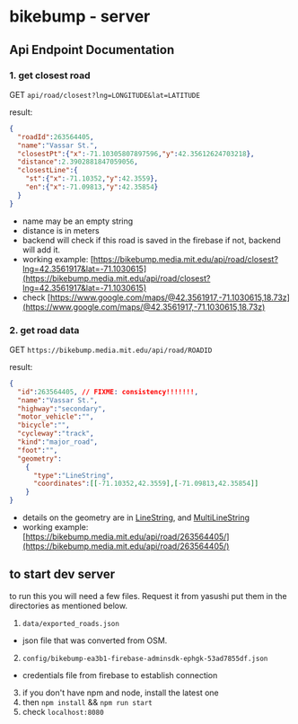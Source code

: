 # bikebump - server

## Api Endpoint Documentation

### 1. get closest road
GET
``` api/road/closest?lng=LONGITUDE&lat=LATITUDE ```

result:

```json
{
  "roadId":263564405,
  "name":"Vassar St.",
  "closestPt":{"x":-71.10305807897596,"y":42.35612624703218},
  "distance":2.3902881847059056,
  "closestLine":{
    "st":{"x":-71.10352,"y":42.3559},
    "en":{"x":-71.09813,"y":42.35854}
  }
}
```
- name may be an empty string
- distance is in meters
- backend will check if this road is saved in the firebase if not, backend will add it.
- working example: [https://bikebump.media.mit.edu/api/road/closest?lng=42.3561917&lat=-71.1030615](https://bikebump.media.mit.edu/api/road/closest?lng=42.3561917&lat=-71.1030615)
- check [https://www.google.com/maps/@42.3561917,-71.1030615,18.73z](https://www.google.com/maps/@42.3561917,-71.1030615,18.73z)

### 2. get road data

GET
``` https://bikebump.media.mit.edu/api/road/ROADID ```

result:

```json
{
  "id":263564405, // FIXME: consistency!!!!!!!,
  "name":"Vassar St.",
  "highway":"secondary",
  "motor_vehicle":"",
  "bicycle":"",
  "cycleway":"track",
  "kind":"major_road",
  "foot":"",
  "geometry":
    {
      "type":"LineString",
      "coordinates":[[-71.10352,42.3559],[-71.09813,42.35854]]
    }
}
```
- details on the geometry are in [LineString](https://msdn.microsoft.com/en-us/library/bb895372.aspx), and [MultiLineString](http://wiki.openstreetmap.org/wiki/Relation:multilinestring)
- working example: [https://bikebump.media.mit.edu/api/road/263564405/](https://bikebump.media.mit.edu/api/road/263564405/)

## to start dev server
to run this you will need a few files. Request it from yasushi put them
in the directories as mentioned below.

1. ```data/exported_roads.json```
  - json file that was converted from OSM.
2. ```config/bikebump-ea3b1-firebase-adminsdk-ephgk-53ad7855df.json```
  - credentials file from firebase to establish connection
3. if you don't have npm and node, install the latest one
4. then ```npm install``` && ```npm run start```
5. check ```localhost:8080```






